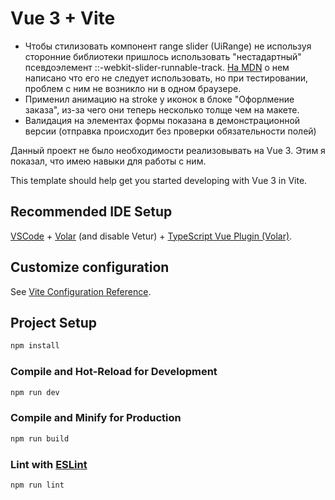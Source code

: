 # Vue 3 + Vite

- Чтобы стилизовать компонент range slider (UiRange) не используя сторонние библиотеки пришлось использовать "нестадартный" псевдоэлемент ::-webkit-slider-runnable-track. [На MDN](https://developer.mozilla.org/en-US/docs/Web/CSS/::-webkit-slider-runnable-track) о нем написано что его не следует использовать, но при тестировании, проблем с ним не возникло ни в одном браузере.
- Применил анимацию на stroke у иконок в блоке "Офорлмение заказа", из-за чего они теперь несколько толще чем на макете.
- Валидация на элементах формы показана в демонстрационной версии (отправка происходит без проверки обязательности полей)

Данный проект не было необходимости реализовывать на Vue 3. Этим я показал, что имею навыки для работы с ним.

This template should help get you started developing with Vue 3 in Vite.

## Recommended IDE Setup

[VSCode](https://code.visualstudio.com/) + [Volar](https://marketplace.visualstudio.com/items?itemName=Vue.volar) (and disable Vetur) + [TypeScript Vue Plugin (Volar)](https://marketplace.visualstudio.com/items?itemName=Vue.vscode-typescript-vue-plugin).

## Customize configuration

See [Vite Configuration Reference](https://vitejs.dev/config/).

## Project Setup

```sh
npm install
```

### Compile and Hot-Reload for Development

```sh
npm run dev
```

### Compile and Minify for Production

```sh
npm run build
```

### Lint with [ESLint](https://eslint.org/)

```sh
npm run lint
```